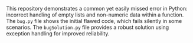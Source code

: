 This repository demonstrates a common yet easily missed error in Python:  incorrect handling of empty lists and non-numeric data within a function. The `bug.py` file shows the initial flawed code, which fails silently in some scenarios.  The `bugSolution.py` file provides a robust solution using exception handling for improved reliability.